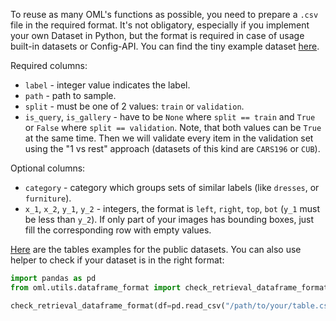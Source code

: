To reuse as many OML's functions as possible, you need to prepare a `.csv` file in the required format.
It's not obligatory, especially if you implement your own Dataset in Python, but the format is required in case
of usage built-in datasets or Config-API. You can find the tiny example dataset [here](https://drive.google.com/drive/folders/1plPnwyIkzg51-mLUXWTjREHgc1kgGrF4).

Required columns:
* `label` - integer value indicates the label.
* `path` - path to sample.
* `split` - must be one of 2 values: `train` or `validation`.
* `is_query`, `is_gallery` - have to be `None` where `split == train` and `True`
  or `False` where `split == validation`. Note, that both values can be `True` at
  the same time. Then we will validate every item
  in the validation set using the "1 vs rest" approach (datasets of this kind are `CARS196` or `CUB`).

Optional columns:
* `category` - category which groups sets of similar labels (like `dresses`, or `furniture`).
* `x_1`, `x_2`, `y_1`, `y_2` - integers, the format is `left`, `right`, `top`, `bot` (`y_1` must be less than `y_2`).
  If only part of your images has bounding boxes, just fill the corresponding row with empty values.

[Here](https://drive.google.com/drive/folders/12QmUbDrKk7UaYGHreQdz5_nPfXG3klNc?usp=sharing)
are the tables examples for the public datasets. You can also use helper to check if your dataset
is in the right format:
```python
import pandas as pd
from oml.utils.dataframe_format import check_retrieval_dataframe_format

check_retrieval_dataframe_format(df=pd.read_csv("/path/to/your/table.csv"), dataset_root="/path/to/your/datasets/root/")
```
